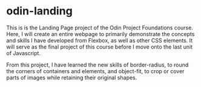 # odin-landing
This is is the Landing Page project of the Odin Project Foundations course. Here, I will create an entire webpage to primarily demonstrate the concepts and skills I have developed from Flexbox, as well as other CSS elements. It will serve as the final project of this course before I move onto the last unit of Javascript.

From this project, I have learned the new skills of border-radius, to round the corners of containers and elements, and object-fit, to crop or cover parts of images while retaining their original shapes.
